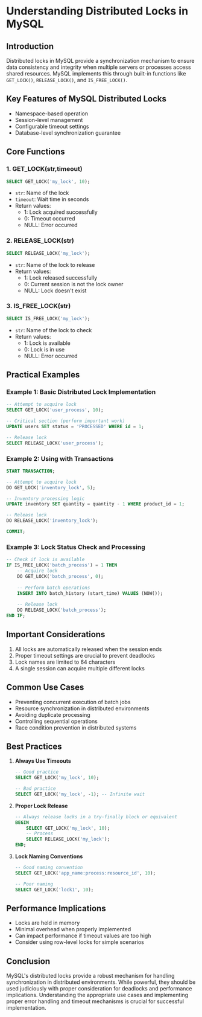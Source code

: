 # Understanding Distributed Locks in MySQL

## Introduction
Distributed locks in MySQL provide a synchronization mechanism to ensure data consistency and integrity when multiple servers or processes access shared resources. MySQL implements this through built-in functions like `GET_LOCK()`, `RELEASE_LOCK()`, and `IS_FREE_LOCK()`.

## Key Features of MySQL Distributed Locks
- Namespace-based operation
- Session-level management
- Configurable timeout settings
- Database-level synchronization guarantee

## Core Functions

### 1. GET_LOCK(str,timeout)
```sql
SELECT GET_LOCK('my_lock', 10);
```
- `str`: Name of the lock
- `timeout`: Wait time in seconds
- Return values: 
  - 1: Lock acquired successfully
  - 0: Timeout occurred
  - NULL: Error occurred

### 2. RELEASE_LOCK(str)
```sql
SELECT RELEASE_LOCK('my_lock');
```
- `str`: Name of the lock to release
- Return values:
  - 1: Lock released successfully
  - 0: Current session is not the lock owner
  - NULL: Lock doesn't exist

### 3. IS_FREE_LOCK(str)
```sql
SELECT IS_FREE_LOCK('my_lock');
```
- `str`: Name of the lock to check
- Return values:
  - 1: Lock is available
  - 0: Lock is in use
  - NULL: Error occurred

## Practical Examples

### Example 1: Basic Distributed Lock Implementation
```sql
-- Attempt to acquire lock
SELECT GET_LOCK('user_process', 10);

-- Critical section (perform important work)
UPDATE users SET status = 'PROCESSED' WHERE id = 1;

-- Release lock
SELECT RELEASE_LOCK('user_process');
```

### Example 2: Using with Transactions
```sql
START TRANSACTION;

-- Attempt to acquire lock
DO GET_LOCK('inventory_lock', 5);

-- Inventory processing logic
UPDATE inventory SET quantity = quantity - 1 WHERE product_id = 1;

-- Release lock
DO RELEASE_LOCK('inventory_lock');

COMMIT;
```

### Example 3: Lock Status Check and Processing
```sql
-- Check if lock is available
IF IS_FREE_LOCK('batch_process') = 1 THEN
    -- Acquire lock
    DO GET_LOCK('batch_process', 0);
    
    -- Perform batch operations
    INSERT INTO batch_history (start_time) VALUES (NOW());
    
    -- Release lock
    DO RELEASE_LOCK('batch_process');
END IF;
```

## Important Considerations
1. All locks are automatically released when the session ends
2. Proper timeout settings are crucial to prevent deadlocks
3. Lock names are limited to 64 characters
4. A single session can acquire multiple different locks

## Common Use Cases
- Preventing concurrent execution of batch jobs
- Resource synchronization in distributed environments
- Avoiding duplicate processing
- Controlling sequential operations
- Race condition prevention in distributed systems

## Best Practices
1. **Always Use Timeouts**
   ```sql
   -- Good practice
   SELECT GET_LOCK('my_lock', 10);
   
   -- Bad practice
   SELECT GET_LOCK('my_lock', -1); -- Infinite wait
   ```

2. **Proper Lock Release**
   ```sql
   -- Always release locks in a try-finally block or equivalent
   BEGIN
       SELECT GET_LOCK('my_lock', 10);
       -- Process
       SELECT RELEASE_LOCK('my_lock');
   END;
   ```

3. **Lock Naming Conventions**
   ```sql
   -- Good naming convention
   SELECT GET_LOCK('app_name:process:resource_id', 10);
   
   -- Poor naming
   SELECT GET_LOCK('lock1', 10);
   ```

## Performance Implications
- Locks are held in memory
- Minimal overhead when properly implemented
- Can impact performance if timeout values are too high
- Consider using row-level locks for simple scenarios

## Conclusion
MySQL's distributed locks provide a robust mechanism for handling synchronization in distributed environments. While powerful, they should be used judiciously with proper consideration for deadlocks and performance implications. Understanding the appropriate use cases and implementing proper error handling and timeout mechanisms is crucial for successful implementation.

